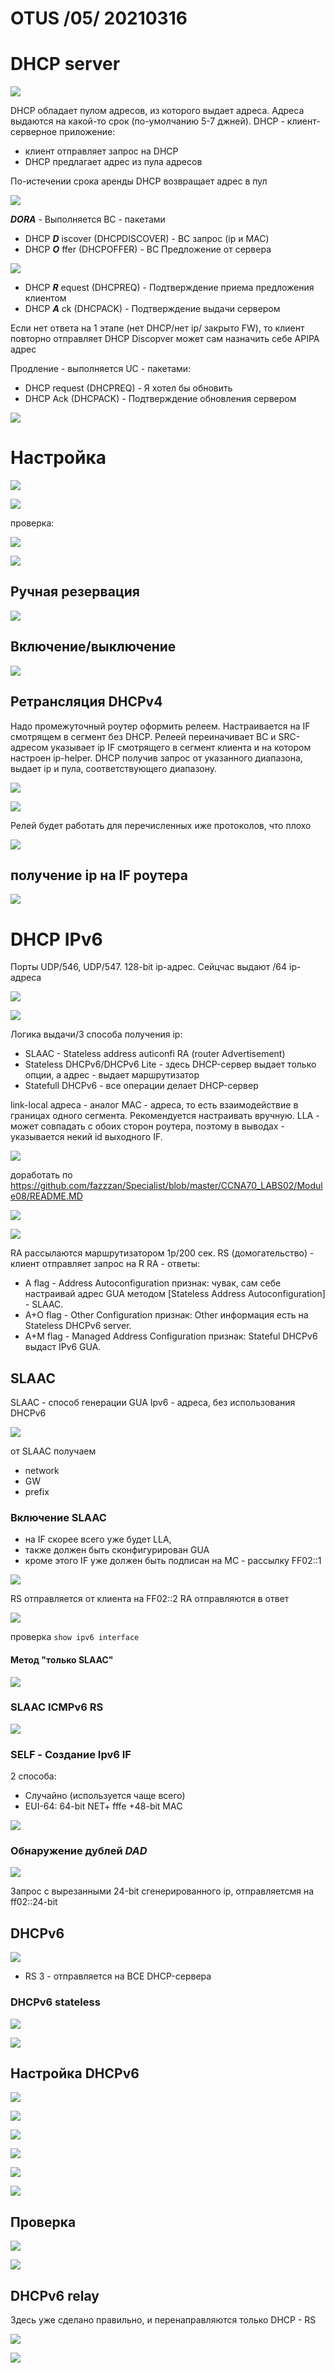# OTUS /05/ 20210316
# DHCP server

![](pictures\01.jpg)

DHCP обладает пулом адресов, из которого выдает адреса. Адреса выдаются на какой-то срок (по-умолчанию 5-7 джней). DHCP - клиент-серверное приложение:
- клиент отправляет запрос на DHCP
- DHCP предлагает адрес из пула адресов

По-истечении срока аренды DHCP возвращает адрес в пул

![](pictures\02.jpg)

___DORA___ - Выполняется BC - пакетами
- DHCP ___D___ iscover (DHCPDISCOVER) - BC запрос (ip и MAC)
- DHCP ___O___ ffer (DHCPOFFER) - BC Предложение от сервера

![](pictures\03.jpg)

- DHCP ___R___ equest (DHCPREQ) - Подтверждение приема предложения клиентом
- DHCP ___A___ ck (DHCPACK) - Подтверждение выдачи сервером

Если нет ответа на 1 этапе (нет DHCP/нет ip/ закрыто FW), то клиент повторно отправляет DHCP Discopver может сам назначить себе APIPA адрес

Продление - выполняется UC - пакетами:
- DHCP request (DHCPREQ) - Я хотел бы обновить
- DHCP Ack (DHCPACK) - Подтверждение обновления сервером

![](pictures\04.jpg)

# Настройка

![](pictures\05.jpg)

![](pictures\06.jpg)

проверка:

![](pictures\07.jpg)

![](pictures\08.jpg)

## Ручная резервация

![](pictures\09.jpg)

## Включение/выключение

![](pictures\10.jpg)

## Ретрансляция DHCPv4

Надо промежуточный роутер оформить релеем. Настраивается на IF смотрящем в сегмент без DHCP. Релеей переиначивает BC и SRC-адресом  указывает ip IF смотрящего в сегмент клиента и на котором настроен ip-helper. DHCP получив запрос от указанного диапазона, выдает ip и пула, соответствующего диапазону.

![](pictures\11.jpg)

![](pictures\12.jpg)

Релей будет работать для перечисленных иже протоколов, что плохо

![](pictures\13.jpg)

## получение ip на IF роутера
![](pictures\14.jpg)


# DHCP IPv6

Порты UDP/546, UDP/547. 128-bit ip-адрес. Сейцчас выдают /64 ip-адреса

![](pictures\15.jpg)

![](pictures\16.jpg)

Логика выдачи/3 способа получения ip:
- SLAAC - Stateless address auticonfi
        RA (router Advertisement)
- Stateless DHCPv6/DHCPv6 Lite - здесь DHCP-сервер выдает только опции, а адрес - выдает маршрутизатор
- Statefull DHCPv6 - все операции делает DHCP-сервер

link-local адреса - аналог MAC - адреса, то есть взаимодействие в границах одного сегмента. Рекомендуется настраивать вручную. LLA - может совпадать с обоих сторон роутера, поэтому в выводах - указывается некий id выходного IF.

![](pictures\17.jpg)

доработать по https://github.com/fazzzan/Specialist/blob/master/CCNA70_LABS02/Module08/README.MD

![](pictures\18.jpg)

![](pictures\19.jpg)

RA рассылаются маршрутизатором 1р/200 сек. 
RS (домогательство) - клиент отправляет запрос на R
RA - ответы:
- A flag - Address Autoconfiguration признак: чувак, сам себе настраивай адрес GUA методом [Stateless Address Autoconfiguration] - SLAAC.
- A+O flag - Other Configuration признак: Other информация есть на Stateless DHCPv6 server.
- A+M flag - Managed Address Configuration признак: Stateful DHCPv6 выдаст IPv6 GUA.

## SLAAC
SLAAC - способ генерации GUA Ipv6 - адреса, без использования DHCPv6

![](pictures\20.jpg)

от SLAAC получаем
- network
- GW
- prefix

### Включение SLAAC
- на IF скорее всего уже будет LLA,
- также должен быть сконфигурирован GUA
- кроме этого IF уже должен быть подписан на MC - рассылку FF02::1 

![](pictures\21.jpg)

RS отправляется от клиента на FF02::2
RA отправляются в ответ

![](pictures\22.jpg)

проверка ```show ipv6 interface```

#### Метод "только SLAAC"

![](pictures\23.jpg)

### SLAAC ICMPv6 RS

![](pictures\24.jpg)

### SELF - Создание Ipv6 IF
2 способа:
- Случайно (используется чаще всего)
- EUI-64: 64-bit NET+ fffe +48-bit MAC

![](pictures\25.jpg)

### Обнаружение дублей ___DAD___

![](pictures\26.jpg)

Запрос с вырезанными 24-bit сгенерированного ip, отправляетсмя на ff02::24-bit

## DHCPv6

![](pictures\27.jpg)

- RS 3 - отправляется на ВСЕ DHCP-сервера

### DHCPv6 stateless

![](pictures\28.jpg)

![](pictures\29.jpg)

## Настройка DHCPv6

![](pictures\30.jpg)

![](pictures\31.jpg)

![](pictures\32.jpg)

![](pictures\33.jpg)

![](pictures\34.jpg)

![](pictures\35.jpg)


## Проверка

![](pictures\36.jpg)

![](pictures\37.jpg)

## DHCPv6 relay
Здесь уже сделано правильно, и перенаправляются только DHCP - RS

![](pictures\38.jpg)

![](pictures\39.jpg)